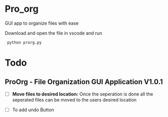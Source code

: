 # Pro_org
GUI app to organize files with ease 

Download and open the file in vscode and run 

``  python prorg.py ``
# Todo

## ProOrg - File Organization GUI Application V1.0.1

- [ ] **Move files to desired location:** Once the seperation is done all the seperated files can be moved to the users desired location 
- [ ]  To add undo Button

